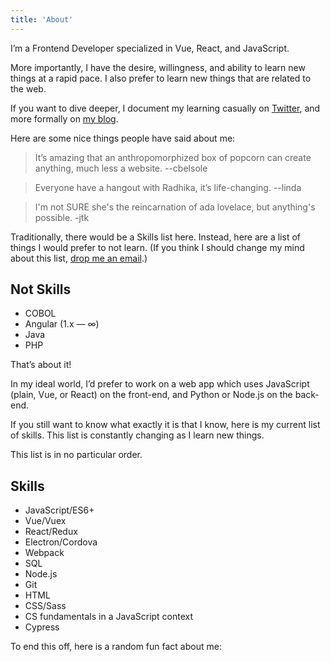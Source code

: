 ```yaml
---
title: 'About'
---
```


I’m a Frontend Developer specialized in Vue, React, and JavaScript.

More importantly, I have the desire, willingness, and ability to learn new things at a rapid pace. I also prefer to learn new things that are related to the web.

If you want to dive deeper, I document my learning casually on [Twitter](http://twitter.com/radhikamorabia), and more formally on [my blog](http://rmorabia.com/posts).

Here are some nice things people have said about me:

> It’s amazing that an anthropomorphized box of popcorn can create anything, much less a website. --cbelsole

<p></p>

> Everyone have a hangout with Radhika, it’s life-changing. --linda

<p></p>

> I'm not SURE she's the reincarnation of ada lovelace, but anything's possible. -jtk

Traditionally, there would be a Skills list here. Instead, here are a list of things I would prefer to not learn. (If you think I should change my mind about this list, [drop me an email](hi@rmorabia.com).)

## Not Skills

* COBOL
* Angular (1.x — ∞)
* Java
* PHP

That’s about it!

In my ideal world, I’d prefer to work on a web app which uses JavaScript (plain, Vue, or React) on the front-end, and Python or Node.js on the back-end.

If you still want to know what exactly it is that I know, here is my current list of skills. This list is constantly changing as I learn new things.

This list is in no particular order.

## Skills

* JavaScript/ES6+
* Vue/Vuex
* React/Redux
* Electron/Cordova
* Webpack
* SQL
* Node.js
* Git
* HTML
* CSS/Sass
* CS fundamentals in a JavaScript context
* Cypress

To end this off, here is a random fun fact about me:

>
